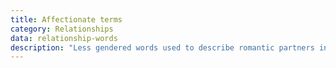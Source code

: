```yaml
---
title: Affectionate terms
category: Relationships
data: relationship-words
description: "Less gendered words used to describe romantic partners in the UK"
---
```


